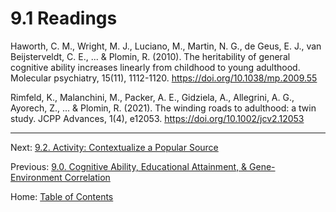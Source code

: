 # 9.1 Readings

Haworth, C. M., Wright, M. J., Luciano, M., Martin, N. G., de Geus, E. J., van Beijsterveldt, C. E., ... & Plomin, R. (2010). The heritability of general cognitive ability increases linearly from childhood to young adulthood. Molecular psychiatry, 15(11), 1112-1120. https://doi.org/10.1038/mp.2009.55

Rimfeld, K., Malanchini, M., Packer, A. E., Gidziela, A., Allegrini, A. G., Ayorech, Z., ... & Plomin, R. (2021). The winding roads to adulthood: a twin study. JCPP Advances, 1(4), e12053. https://doi.org/10.1002/jcv2.12053

--------

Next: [9.2. Activity: Contextualize a Popular Source](9.2_contextualize_a_popular_source.md)

Previous: [9.0. Cognitive Ability, Educational Attainment, & Gene-Environment Correlation](9.0_cognitive_ability.md)

Home: [Table of Contents](../README.md)
